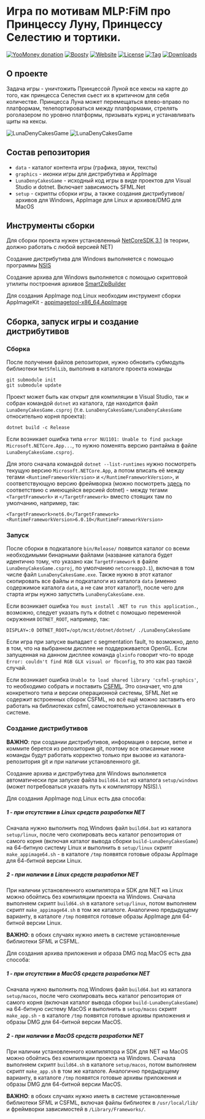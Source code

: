 # Игра по мотивам MLP:FiM про Принцессу Луну, Принцессу Селестию и тортики.

[![YooMoney donation](https://img.shields.io/badge/Donation-Yoo.money-blue.svg)](https://yoomoney.ru/to/41001497003495)
[![Boosty](https://img.shields.io/badge/Boosty-donate-orange.svg)](https://boosty.to/ponygames)
[![Website](https://img.shields.io/badge/Website-tav--developer.itch.io-29a662.svg)](https://tav-developer.itch.io)
[![License](https://img.shields.io/badge/License-MIT0-darkgray.svg)](#)
[![Tag](https://img.shields.io/github/v/tag/tereshenkovav/LunaDenyCakesGame?color=00c2e8)](#)
[![Downloads](https://img.shields.io/github/downloads/tereshenkovav/LunaDenyCakesGame/total?color=c87bff)](#)

## О проекте

Задача игры - уничтожить Принцессой Луной все кексы на карте до того, 
как принцесса Селестия сьест их в критичном для себя количестве.
Принцесса Луна может перемещаться влево-вправо по платформам,
телепортироваться между платформами, стрелять роголазером по уровню
платформы, призывать куриц и устанавливать щиты на кексы.

![LunaDenyCakesGame](screen1.png) ![LunaDenyCakesGame](screen2.png)

## Состав репозитория

* `data` - каталог контента игры (графика, звуки, тексты)
* `graphics` - иконки игры для дистрибутива и AppImage
* `LunaDenyCakesGame` - исходный код игры в виде проектов для Visual Studio и dotnet. Включает зависимость SFML.Net
* `setup` - скрипты сборки игры, а также создания дистрибутивов/архивов для Windows, AppImage для Linux и архивов/DMG для MacOS

## Инструменты сборки

Для сборки проекта нужен установленный
[NetCoreSDK 3.1](https://dotnet.microsoft.com/en-us/download/dotnet/3.1)
(в теории, должно работать с любой версией NET)

Создание дистрибутива для Windows выполняется с помощью программы
[NSIS](https://nsis.sourceforge.io)

Создание архива для Windows выполняется с помощью скриптовой утилиты построения архивов
[SmartZipBuilder](https://github.com/tereshenkovav/SmartZipBuilder)

Для создания AppImage под Linux необходим инструмент сборки AppImageKit - 
[appimagetool-x86_64.AppImage](https://github.com/AppImage/AppImageKit/releases)

## Сборка, запуск игры и создание дистрибутивов

### Сборка

После получения файлов репозитория, нужно обновить субмодуль библиотеки `NetSfmlLib`,
выполнив в каталоге проекта команды

```
git submodule init
git submodule update

```

Проект может быть как открыт для компиляции в Visual Studio, так и собран командой `dotnet` 
из каталога, где находится файл `LunaDenyCakesGame.csproj`
(т.е. `LunaDenyCakesGame/LunaDenyCakesGame` относительно корня проекта):

```
dotnet build -c Release
```
Если возникает ошибка типа `error NU1101: Unable to find package Microsoft.NETCore.App...`,
то нужно поменять версию рантайма в файле `LunaDenyCakesGame.csproj`.

Для этого сначала командой `dotnet --list-runtimes` нужно посмотреть текущую версию
`Microsoft.NETCore.App`, а потом вписать её между тегами `<RuntimeFrameworkVersion>` и
`</RuntimeFrameworkVersion>`, и соответствующую версию фреймворка (можно посмотреть
[здесь](https://learn.microsoft.com/ru-ru/dotnet/standard/frameworks) по соответствию
с имеющейся версией dotnet) - между тегами `<TargetFramework>` и `</TargetFramework>`
вместо стоящих там по умолчанию, например, так:

```
<TargetFramework>net6.0</TargetFramework>
<RuntimeFrameworkVersion>6.0.10</RuntimeFrameworkVersion>
```

### Запуск

После сборки в подкаталоге `bin/Release/` появится каталог со всеми необходимыми бинарными
файлами (название каталога будет идентично тому, что указано как `TargetFramework` в файле
`LunaDenyCakesGame.csproj`, по умолчанию `netcoreapp3.1`), включая в том числе файл
`LunaDenyCakesGame.exe`. Также нужно в этот каталог скопировать все файлы и подкаталоги
из каталога `data` (именно содержимое каталога `data`, а не сам этот каталог!),
после чего для старта игры нужно запустить `LunaDenyCakesGame.exe`.

Если возникает ошибка `You must install .NET to run this application.`, возможно,
следует указать путь к dotnet с помощью переменной окружения `DOTNET_ROOT`, например, так:

```
DISPLAY=:0 DOTNET_ROOT=/opt/mcst/dotnet/dotnet/ ./LunaDenyCakesGame
```

Если игра при запуске выпадает с segmentation fault, то возможно, дело в том, что
на выбранном дисплее не поддерживается OpenGL. Если запущенная на данном дисплее
команда `glxinfo` говорит что-то вроде `Error: couldn't find RGB GLX visual or fbconfig`,
то это как раз такой случай.

Если возникает ошибка `Unable to load shared library 'csfml-graphics'`, то необходимо
собрать и поставить [CSFML](https://github.com/SFML/CSFML). Это означает, что для 
конкретного типа и версии операционной системы, SFML.Net не содержит встроенных сборок CSFML,
но всё ещё можно заставить его работать на библиотеках csfml, самостоятельно установленных в системе.

### Создание дистрибутивов

**ВАЖНО**: при создании дистрибутивов, информация о версии, ветке и коммите берется
из репозитория git, поэтому все описанные ниже команды будут работать корректно
только при вызове из каталога-репозитория git и при наличии установленного git.

Создание архива и дистрибутива для Windows выполняется автоматически при
запуске файла `build64.bat` из каталога `setup/windows` 
(может потребоваться указать путь к компилятору NSIS).\

Для создания AppImage под Linux есть два способа:

##### 1 - при отсутствии в Linux средств разработки NET

Сначала нужно выполнить под Windows файл `build64.bat`
из каталога `setup/linux`, после чего скопировать весь каталог репозитория от самого корня
(включая каталог вывода сборки `build-LunaDenyCakesGame`) на 64-битную
систему Linux и выполнить в `setup/linux` скрипт `make_appimage64.sh` - в каталоге `/tmp`
появятся готовые образы AppImage для 64-битной версии Linux.

##### 2 - при наличии в Linux средств разработки NET

При наличии установленного компилятора и SDK для NET на Linux можно обойтись без 
компиляции проекта на Windows. Сначала выполняем скрипт `build64.sh` в каталоге `setup/linux`, потом выполняем скрипт `make_appimage64.sh` в том же каталоге. Аналогично предыдущему варианту,  в каталоге `/tmp` появятся готовые образы AppImage для 64-битной версии Linux.

**ВАЖНО**: в обоих случаях нужно иметь в системе установленные библиотеки SFML и CSFML.

Для создания архива приложения и образа DMG под MacOS есть два способа:

##### 1 - при отсутствии в MacOS средств разработки NET

Сначала нужно выполнить под Windows файл `build64.bat`
из каталога `setup/macos`, после чего скопировать весь каталог репозитория от самого корня
(включая каталог вывода сборки `build-LunaDenyCakesGame`) на 64-битную
систему MacOS и выполнить в `setup/macos` скрипт `make_app.sh` - в каталоге `/tmp`
появятся готовые архивы приложения и образы DMG для 64-битной версии MacOS.

##### 2 - при наличии в MacOS средств разработки NET

При наличии установленного компилятора и SDK для NET на MacOS можно обойтись без
компиляции проекта на Windows. Сначала выполняем скрипт `build64.sh` в каталоге `setup/macos`, потом выполняем скрипт `make_app.sh` в том же каталоге. Аналогично предыдущему варианту,  в каталоге `/tmp` появятся готовые архивы приложения и образы DMG для 64-битной версии MacOS.

**ВАЖНО**: в обоих случаях нужно иметь в системе установленные библиотеки SFML и CSFML,
включая файлы библиотек в `/usr/local/lib/` и фреймворки зависимостей в `/Library/Frameworks/`.
